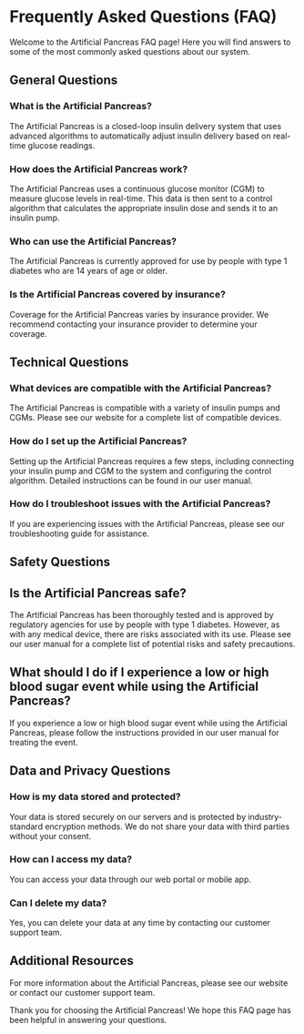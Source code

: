 # Frequently Asked Questions (FAQ)

Welcome to the Artificial Pancreas FAQ page! Here you will find answers to some of the most commonly asked questions about our system.

## General Questions

### What is the Artificial Pancreas?

The Artificial Pancreas is a closed-loop insulin delivery system that uses advanced algorithms to automatically adjust insulin delivery based on real-time glucose readings.

### How does the Artificial Pancreas work?

The Artificial Pancreas uses a continuous glucose monitor (CGM) to measure glucose levels in real-time. This data is then sent to a control algorithm that calculates the appropriate insulin dose and sends it to an insulin pump.

### Who can use the Artificial Pancreas?

The Artificial Pancreas is currently approved for use by people with type 1 diabetes who are 14 years of age or older.

### Is the Artificial Pancreas covered by insurance?

Coverage for the Artificial Pancreas varies by insurance provider. We recommend contacting your insurance provider to determine your coverage.

## Technical Questions

### What devices are compatible with the Artificial Pancreas?

The Artificial Pancreas is compatible with a variety of insulin pumps and CGMs. Please see our website for a complete list of compatible devices.

### How do I set up the Artificial Pancreas?

Setting up the Artificial Pancreas requires a few steps, including connecting your insulin pump and CGM to the system and configuring the control algorithm. Detailed instructions can be found in our user manual.

### How do I troubleshoot issues with the Artificial Pancreas?

If you are experiencing issues with the Artificial Pancreas, please see our troubleshooting guide for assistance.

## Safety Questions

## Is the Artificial Pancreas safe?

The Artificial Pancreas has been thoroughly tested and is approved by regulatory agencies for use by people with type 1 diabetes. However, as with any medical device, there are risks associated with its use. Please see our user manual for a complete list of potential risks and safety precautions.

## What should I do if I experience a low or high blood sugar event while using the Artificial Pancreas?

If you experience a low or high blood sugar event while using the Artificial Pancreas, please follow the instructions provided in our user manual for treating the event.

## Data and Privacy Questions

### How is my data stored and protected?

Your data is stored securely on our servers and is protected by industry-standard encryption methods. We do not share your data with third parties without your consent.

### How can I access my data?

You can access your data through our web portal or mobile app.

### Can I delete my data?

Yes, you can delete your data at any time by contacting our customer support team.

## Additional Resources

For more information about the Artificial Pancreas, please see our website or contact our customer support team.

Thank you for choosing the Artificial Pancreas! We hope this FAQ page has been helpful in answering your questions.

